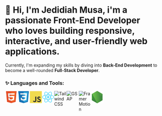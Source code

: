 # 👋 Hi, I'm Jedidiah Musa, i'm a passionate **Front-End Developer** who loves building responsive, interactive, and user-friendly web applications.  
Currently, I'm expanding my skills by diving into **Back-End Development** to become a well-rounded **Full-Stack Developer**. 

### ✨ Languages and Tools:

<p>
  <img align="left" alt="HTML5" width="40px" src="https://raw.githubusercontent.com/devicons/devicon/master/icons/html5/html5-original.svg" />
  <img align="left" alt="CSS3" width="40px" src="https://raw.githubusercontent.com/devicons/devicon/master/icons/css3/css3-original.svg" />
  <img align="left" alt="JavaScript" width="40px" src="https://raw.githubusercontent.com/devicons/devicon/master/icons/javascript/javascript-original.svg" />
  <img align="left" alt="React" width="40px" src="https://raw.githubusercontent.com/devicons/devicon/master/icons/react/react-original.svg" />
  <img align="left" alt="Tailwind CSS" width="40px" src="https://www.vectorlogo.zone/logos/tailwindcss/tailwindcss-icon.svg" />
  <img align="left" alt="GSAP" width="40px" src="https://cdn.worldvectorlogo.com/logos/gsap-greensock.svg" />
  <img align="left" alt="Framer Motion" width="40px" src="https://cdn.worldvectorlogo.com/logos/framer-motion.svg" />
  <img align="left" alt="Node.js" width="40px" src="https://raw.githubusercontent.com/devicons/devicon/master/icons/nodejs/nodejs-original.svg" />
</p>

<br><br>

